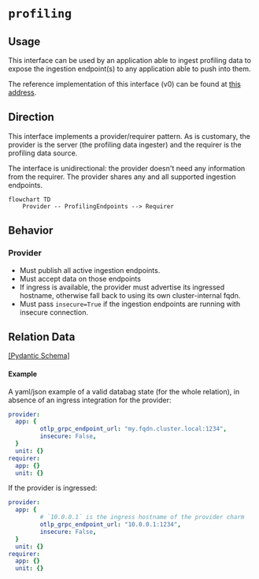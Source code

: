 # `profiling`

## Usage

This interface can be used by an application able to ingest profiling data to expose the ingestion 
endpoint(s) to any application able to push into them.

The reference implementation of this interface (v0) can be found at [this address](https://github.com/canonical/pyroscope-k8s-operator/blob/main/coordinator/lib/charms/pyroscope_coordinator_k8s/v0/profiling.py).

## Direction

This interface implements a provider/requirer pattern. As is customary, the provider is the server 
(the profiling data ingester) and the requirer is the profiling data source.

The interface is unidirectional: the provider doesn't need any information from the requirer.
The provider shares any and all supported ingestion endpoints.

```mermaid
flowchart TD
    Provider -- ProfilingEndpoints --> Requirer
```

## Behavior
### Provider

- Must publish all active ingestion endpoints.
- Must accept data on those endpoints
- If ingress is available, the provider must advertise its ingressed hostname, 
  otherwise fall back to using its own cluster-internal fqdn.
- Must pass `insecure=True` if the ingestion endpoints are running with insecure connection.

## Relation Data

[\[Pydantic Schema\]](./schema.py)

#### Example
A yaml/json example of a valid databag state (for the whole relation), in absence of an ingress 
integration for the provider:
```yaml
provider:
  app: {
         otlp_grpc_endpoint_url: "my.fqdn.cluster.local:1234",
         insecure: False,
  }
  unit: {}
requirer:
  app: {}
  unit: {}
```

If the provider is ingressed:
```yaml
provider:
  app: {
         # `10.0.0.1` is the ingress hostname of the provider charm
         otlp_grpc_endpoint_url: "10.0.0.1:1234",
         insecure: False,
  }
  unit: {}
requirer:
  app: {}
  unit: {}
```
